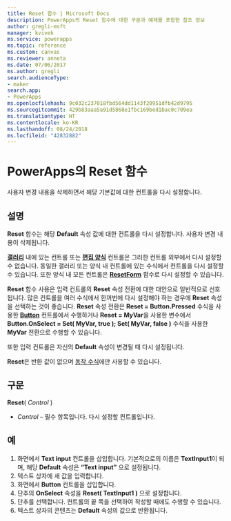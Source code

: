 ```yaml
---
title: Reset 함수 | Microsoft Docs
description: PowerApps의 Reset 함수에 대한 구문과 예제를 포함한 참조 정보
author: gregli-msft
manager: kvivek
ms.service: powerapps
ms.topic: reference
ms.custom: canvas
ms.reviewer: anneta
ms.date: 07/06/2017
ms.author: gregli
search.audienceType:
- maker
search.app:
- PowerApps
ms.openlocfilehash: 9c032c237018fbd564dd1143f20951dfb42d9795
ms.sourcegitcommit: 429b83aaa5a91d5868e1fbc169bed1bac0c709ea
ms.translationtype: HT
ms.contentlocale: ko-KR
ms.lasthandoff: 08/24/2018
ms.locfileid: "42832882"
---
```

# <a name="reset-function-in-powerapps"></a>PowerApps의 Reset 함수
사용자 변경 내용을 삭제하면서 해당 기본값에 대한 컨트롤을 다시 설정합니다.  

## <a name="description"></a>설명
**Reset** 함수는 해당 **Default** 속성 값에 대한 컨트롤을 다시 설정합니다.  사용자 변경 내용이 삭제됩니다.

[**갤러리**](../controls/control-gallery.md) 내에 있는 컨트롤 또는 [**편집 양식**](../controls/control-form-detail.md) 컨트롤은 그러한 컨트롤 외부에서 다시 설정할 수 없습니다.  동일한 갤러리 또는 양식 내 컨트롤에 있는 수식에서 컨트롤을 다시 설정할 수 있습니다.  또한 양식 내 모든 컨트롤은 [**ResetForm**](function-form.md) 함수로 다시 설정할 수 있습니다. 

**Reset** 함수 사용은 입력 컨트롤의 **Reset** 속성 전환에 대한 대안으로 일반적으로 선호됩니다.  많은 컨트롤을 여러 수식에서 한꺼번에 다시 설정해야 하는 경우에 **Reset** 속성을 선택하는 것이 좋습니다.  **Reset** 속성 전환은 **Reset = Button.Pressed** 수식을 사용한 [**Button**](../controls/control-button.md) 컨트롤에서 수행하거나 **Reset = MyVar**을 사용한 변수에서 **Button.OnSelect = Set( MyVar, true ); Set( MyVar, false )** 수식을 사용한 **MyVar** 전환으로 수행할 수 있습니다.    

또한 입력 컨트롤은 자신의 **Default** 속성이 변경될 때 다시 설정됩니다.

**Reset**은 반환 값이 없으며 [동작 수식](../working-with-formulas-in-depth.md)에만 사용할 수 있습니다.

## <a name="syntax"></a>구문
**Reset**( *Control* )

* *Control* – 필수 항목입니다. 다시 설정할 컨트롤입니다.

## <a name="example"></a>예
1. 화면에서 **Text input** 컨트롤을 삽입합니다.  기본적으로의 이름은 **TextInput1**이 되며, 해당 **Default** 속성은 **“Text input”** 으로 설정됩니다.
2. 텍스트 상자에 새 값을 입력합니다.  
3. 화면에서 **Button** 컨트롤을 삽입합니다.
4. 단추의 **OnSelect** 속성을 **Reset( TextInput1 )** 으로 설정합니다.
5. 단추를 선택합니다.  컨트롤의 끝 쪽을 선택하여 작성할 때에도 수행할 수 있습니다.
6. 텍스트 상자의 콘텐츠는 **Default** 속성의 값으로 반환됩니다.

